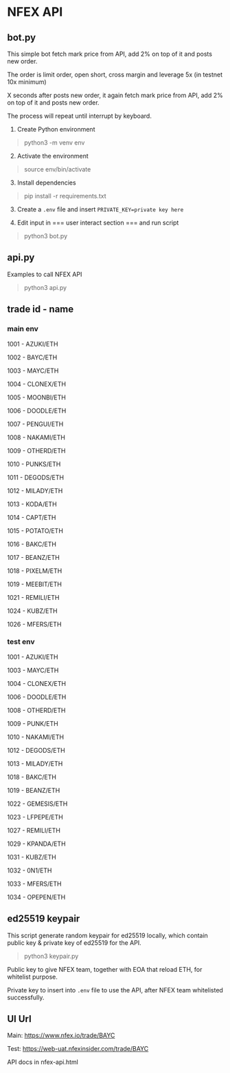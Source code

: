 # NFEX API

## bot.py

This simple bot fetch mark price from API, add 2% on top of it and posts new order.

The order is limit order, open short, cross margin and leverage 5x (in testnet 10x minimum)

X seconds after posts new order, it again fetch mark price from API, add 2% on top of it and posts new order.

The process will repeat until interrupt by keyboard.

1. Create Python environment
> python3 -m venv env

2. Activate the environment
> source env/bin/activate

3. Install dependencies
> pip install -r requirements.txt

3. Create a `.env` file and insert `PRIVATE_KEY=private key here`

4. Edit input in === user interact section === and run script
> python3 bot.py

## api.py

Examples to call NFEX API

> python3 api.py

## trade id - name

### main env

1001 - AZUKI/ETH

1002 - BAYC/ETH

1003 - MAYC/ETH

1004 - CLONEX/ETH

1005 - MOONBI/ETH

1006 - DOODLE/ETH

1007 - PENGUI/ETH

1008 - NAKAMI/ETH

1009 - OTHERD/ETH

1010 - PUNKS/ETH

1011 - DEGODS/ETH

1012 - MILADY/ETH

1013 - KODA/ETH

1014 - CAPT/ETH

1015 - POTATO/ETH

1016 - BAKC/ETH

1017 - BEANZ/ETH

1018 - PIXELM/ETH

1019 - MEEBIT/ETH

1021 - REMILI/ETH

1024 - KUBZ/ETH

1026 - MFERS/ETH

### test env

1001 - AZUKI/ETH

1003 - MAYC/ETH

1004 - CLONEX/ETH

1006 - DOODLE/ETH

1008 - OTHERD/ETH

1009 - PUNK/ETH

1010 - NAKAMI/ETH

1012 - DEGODS/ETH

1013 - MILADY/ETH

1018 - BAKC/ETH

1019 - BEANZ/ETH

1022 - GEMESIS/ETH

1023 - LFPEPE/ETH

1027 - REMILI/ETH

1029 - KPANDA/ETH

1031 - KUBZ/ETH

1032 - 0N1/ETH

1033 - MFERS/ETH

1034 - OPEPEN/ETH

## ed25519 keypair

This script generate random keypair for ed25519 locally, which contain public key & private key of ed25519 for the API.

> python3 keypair.py

Public key to give NFEX team, together with EOA that reload ETH, for whitelist purpose.

Private key to insert into `.env` file to use the API, after NFEX team whitelisted successfully.

## UI Url

Main: https://www.nfex.io/trade/BAYC

Test: https://web-uat.nfexinsider.com/trade/BAYC

API docs in nfex-api.html
